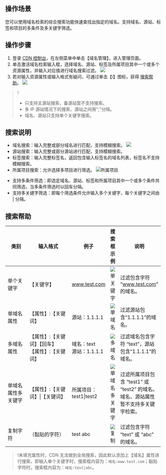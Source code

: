 ## 操作场景
您可以使用域名检索的综合搜索功能快速查找出指定的域名。支持域名、源站、标签和项目的多条件及多关键字筛选。

## 操作步骤
1. 登录 [CDN 控制台](https://console.cloud.tencent.com/cdn)，在左侧菜单中单击【域名管理】，进入管理页面。
2. 单击激活域名检索输入框，选择域名、源站、标签及所属项目其中一个或多个资源属性，并输入对应值进行域名搜索过滤。
![](https://main.qcloudimg.com/raw/2027fba6a0f6299b6f1291efbee534b2.png)
3. 若对输入资源属性或输入格式有疑问，可通过单击【i】图标，获得 [搜索帮助](#help)。
![](https://main.qcloudimg.com/raw/32ce829d3dda62bfc473698664620be1.png)

>!
>+ 只支持主源站搜索，备源站暂不支持搜索。
>+ 多 IP 源站情况下的搜索，源站之间用";"分隔。
>+ 域名、源站只支持单个关键字搜索。

## 搜索说明
+ 域名搜索：输入完整或部分域名进行匹配，支持模糊搜索。
  ![](https://main.qcloudimg.com/raw/75a0da4dd4205c7142a017ea9d326d57.png)
+ 源站搜索：输入完整或部分源站进行匹配，支持模糊搜索。
+ 标签搜索：输入完整标签名，返回包含输入标签名的域名列表，标签名不支持模糊搜索。
+ 所属项目搜索：允许选择多项目进行筛选。
  ![所属项目](https://main.qcloudimg.com/raw/c9968a6d337484d74f3236034fcc3414.png)
- 支持多条件筛选：即选定域名、源站、标签和所属项目其中一个或多个条件共同筛选，当多条件筛选时以回车分隔。
- 支持多关键字筛选：即每个筛选条件允许输入多个关键字，每个关键字之间由 | 分隔。

<span id=help></span>
## 搜索帮助
<style>
table th:first-of-type {
    width: 110px;
}
table th:nth-of-type(2) {  
width: 240px;
}
</style>

| 类别               | 输入格式                                             | 例子                     | 搜索框示例                                                   | 说明                                                         |
| ----------------- | --------------------------------------------------- |----------------------- | ----------------------------------------------------------- | ------------------------------------------------------------ |
| 单个关键字         | 【关键字】                                           | www.test.com             |  ![单关键字](https://main.qcloudimg.com/raw/af1f1771fd42f0a38df5c7a0bc9bc861.png)| 过滤包含字符 "www.test.com" 的域名。                           |
| 单域名属性         | 【属性】:【关键词】                                  | 源站：1.1.1.1            | ![单域名](https://main.qcloudimg.com/raw/0569c8fe8e8ddcf34b65a6da0d4dcacc.png) | 过滤源站包含“1.1.1.1”的域名。                                  |
| 多域名属性         | 【属性】:【关键词】【回车】<br>【属性】:【关键词】 | 域名：text<br>源站：1.1.1.1 | ![多域名](https://main.qcloudimg.com/raw/d351c69ad10134bdfa13a2b3db479c88.png) | 过滤域名包含字符 “text”，源站包含“1.1.1.1”的域名。              |
| 单域名属性多关键字 | 【属性】:【关键词】\|【关键词】                      | 所属项目：test1\|test2   | ![单域名多关键字](https://main.qcloudimg.com/raw/0fd9fed4dcd8402415849e3e57eec5f5.png) | 过滤所属项目包含 “test1” 或 “test2” 的域名。 域名、源站属性暂不支持多关键字检索。 |
| 复制字符           | （黏贴的字符）                                       | test abc                 | ![复制](https://main.qcloudimg.com/raw/a286ea1b578faf54dfe1ce671a836eb2.png) | 过滤包含字符 “text” 或 “abc” 的域名。                              |

>!未填充属性时，CDN 无法做到全局搜索，因此默认添加上【域名】属性进行搜索，即输入单个关键字时，搜索框内容为：`域名:www.test.com`；黏贴字符时，搜索框内容为：`域名:test|abc`。

